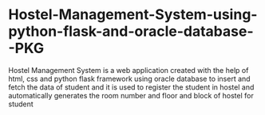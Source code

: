 # Hostel-Management-System-using-python-flask-and-oracle-database--PKG
Hostel Management System is a web application created with the help of html, css and python flask framework using oracle database to insert and fetch the data of student and it is used to register the student in hostel and automatically generates the room number and floor and block of hostel for student 
